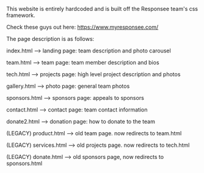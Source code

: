 This website is entirely hardcoded and is built off the Responsee team's css framework.

Check these guys out here: https://www.myresponsee.com/



The page description is as follows: 

index.html --> landing page: team description and photo carousel

team.html --> team page: team member description and bios

tech.html --> projects page: high level project description and photos

gallery.html --> photo page: general team photos

sponsors.html --> sponsors page: appeals to sponsors

contact.html --> contact page: team contact information

donate2.html --> donation page: how to donate to the team

(LEGACY) product.html --> old team page. now redirects to team.html

(LEGACY) services.html --> old projects page. now redirects to  tech.html

(LEGACY) donate.html --> old sponsors page, now redirects to sponsors.html

